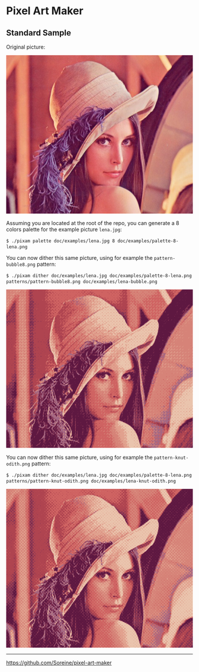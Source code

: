 # Pixel Art Maker

## Standard Sample

Original picture:

![Original Picture](examples/lena.jpg)

Assuming you are located at the root of the repo, you can generate a 8 colors palette for the example picture `lena.jpg`:

	$ ./pixam palette doc/examples/lena.jpg 8 doc/examples/palette-8-lena.png

You can now dither this same picture, using for example the `pattern-bubble8.png` pattern:

	$ ./pixam dither doc/examples/lena.jpg doc/examples/palette-8-lena.png patterns/pattern-bubble8.png doc/examples/lena-bubble.png

![Lena Bubble8](examples/lena-bubble.png)

You can now dither this same picture, using for example the `pattern-knut-odith.png` pattern:

	$ ./pixam dither doc/examples/lena.jpg doc/examples/palette-8-lena.png patterns/pattern-knut-odith.png doc/examples/lena-knut-odith.png

![Lena D.E.Knut odith](examples/lena-knut-odith.png)

----  
https://github.com/Soreine/pixel-art-maker
